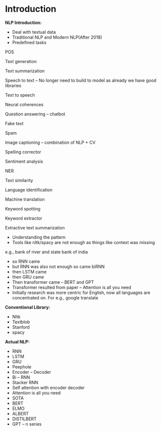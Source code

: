 # Introduction

**NLP Introduction:**

* Deal with textual data
* Traditional NLP and Modern NLP(After 2018)
* Predefined tasks

&#x20;       POS

&#x20;       Text generation

&#x20;        Text summarization

&#x20;        Speech to text – No longer need to build to model as already we have good libraries

&#x20;        Text to speech

&#x20;        Neural coherences

&#x20;        Question answering – chatbot

&#x20;        Fake text

&#x20;        Spam

&#x20;        Image captioning – combination of NLP + CV

&#x20;        Spelling corrector

&#x20;        Sentiment analysis

&#x20;        NER

&#x20;        Text similarity

&#x20;        Language identification

&#x20;       Machine translation

&#x20;       Keyword spotting

&#x20;       Keyword extractor

&#x20;       Extractive text summarization

* Understanding the pattern
* Tools like nltk/spacy are not enough as things like context was missing

&#x20;        e.g., bank of river and state bank of india

* so RNN came
* but RNN was also not enough so came biRNN
* then LSTM came
* then GRU came
* Then transformer came – BERT and GPT
* Transformer resulted from paper – Attention is all you need
* Initially research was more centric for English, now all languages are concentrated on. For e.g., google translate

&#x20;**Conventional Library:**

* Nltk
* Textblob
* Stanford
* spacy

&#x20;**Actual NLP:**

* RNN
* LSTM
* GRU
* Peephole
* Encoder – Decoder
* Bi – RNN
* Stacker RNN
* Self attention with encoder decoder
* Attention is all you need
* SOTA
* BERT
* ELMO
* ALBERT
* DISTILBERT
* GPT – n series

&#x20;
